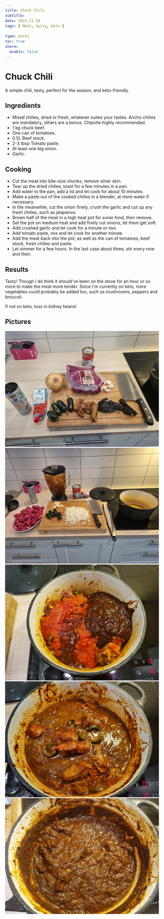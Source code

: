 ```yaml
---
title: Chuck Chili
subtitle:
date: 2022-11-20
tags: [ Meat, Spicy, Keto ]

type: posts
toc: true
share:
  enable: false
---
```


# Chuck Chili

A simple chili, tasty, perfect for the season, and keto-friendly.

## Ingredients

- Mixed chilies, dried or fresh, whatever suites your tastes. Ancho chilies are mandatory, others
  are a bonus. Chipotle highly recommended.
- 1 kg chuck beef.
- One can of tomatoes.
- 0.5L Beef stock.
- 2-3 tbsp Tomato paste.
- At least one big onion.
- Garlic.

## Cooking

- Cut the meat into bite-size chunks, remove silver skin.
- Tear up the dried chilies, toast for a few minutes in a pan.
- Add water to the pan, add a lid and let cook for about 10 minutes.
- Make a paste out of the cooked chilies in a blender, at more water if necessary.
- In the meanwhile, cut the onion finely, crush the garlic and cut up any fresh chilies, such as
  jalapenos.
- Brown half of the meat in a high heat pot for some fond, then remove.
- Set the pot on medium heat and add finely cut onions, let them get soft.
- Add crushed garlic and let cook for a minute or two
- Add tomato paste, mix and let cook for another minute.
- Add the meat back into the pot, as well as the can of tomatoes, beef stock, fresh chilies and
  paste.
- Let simmer for a few hours. In the last case about three, stir every now and then.

## Results

Tasty! Though I do think it should've been on the stove for an hour or so more to make the meat
more tender. Since I'm currently on keto, more vegetables could probably be added too, such as
mushrooms, peppers and broccoli.

If not on keto, toss in kidney beans!

## Pictures
![Ingredient](ingredients.jpg)
![Ingredients prepped](ingredients_prepped.jpg)
![Initial state of the pot](cooking_start.jpg)
![After a few hours](cooking_mid.jpg)
![Ready!](cooking_finished.jpg)
